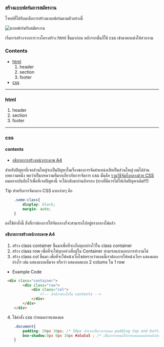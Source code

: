 ### สร้างแบบฟอร์มการสมัครงาน

โจทย์ที่ได้รับมาคือการสร้างแบบฟอร์มตามตัวอย่างนี้ 

![แบบฟอร์มรับสมัครงาน](https://i.pinimg.com/736x/1d/e0/d1/1de0d13b2d96742e3dc7ffc6656b759b.jpg)

เริ่มการสร้างจากการวางโครงสร้าง html ขึ้นมาก่อน หลังจากนั้นก็ใช้ css เข้ามาตกแต่งให้สวยงาม

### Contents
* [html](#html)
    1. header
    2. section
    3. footer
* [css]()

***
### html
1. header
2. section
3. footer

***
### css
#### contents
- [อธิบายการสร้างหน้ากระดาษ A4](#อธิบายการสร้างหน้ากระดาษ-A4)




สำหรับปัญหาที่เจอส่วนใหญ่จะเป็นปัญหาในเรื่องของการจัดตำแหน่งเสียเป็นส่วนใหญ่ ผมไปอ่านบทความหนึ่ง พบว่าเป็นบทความที่มากเกี่ยวกับการจัดการ css นั้นคือ  [รวมวิธีจัดกึ่งกลางด้วย CSS](https://www.jir4yu.me/2014/centering-in-css/) ผมอยากบันทึกไว้เพื่อที่เจอปัญหานี้ จะได้กลับมาอ่านอีกรอบ (ทางที่ดีควรไม่ให้เกิดปัญหาเดิม!!!)

Tip สำหรับการจัดกลาง CSS แบบง่ายๆ คือ 
```css
    .some-class{
        display: block;
        margin: auto;
    }

```
แค่ใช้คำสั่งนี้ สิ่งที่เราต้องการให้จัดกลางก็จะสามารถไปอยู่ตรงกลางได้แล้ว  

#### อธิบายการสร้างหน้ากระดาษ A4
1. สร้าง class container ขึ้นมาเพื่อที่จะเก็บทุกอย่างไว้ใน class container
2. สร้าง class row เพื่อที่จะให้ทุกอย่างที่อยู่ใน Container สามารถแบ่งแยกการทำงานได้
3. สร้าง class col ขึ้นมา เพื่อที่จะให้หน้าเว็บไซต์ทราบว่าตอนนี้เราต้องการให้หน้าเว็บฯ แสดงผลอย่างไร 
เช่น แสดงแบบเต็มจอ หรือว่า แสดงผลแบบ 2 colums ใน 1 row   
* Example Code
```html   
 <div class="container">
        <div class="row">
            <div class="col">
                <!-- สิ่งที่เราต้องใส่ใน contents -->
            </div>
        </div>
    </div>
```
4. ใช้คำสั่ง css กำหนดการแสดงผล
```css
    .document{
        padding: 50px 30px; /* 50px ตัวแรกเป็นการกำหนด padding top and buttom || 20px ตัวถัดมา เป็นการกำหนด padding left and right ซึ่งเป็นการเขียนแบบย่อ */
        box-shadow:0px 0px 10px #a5a5a5 ; /* เป็นการกำหนดให้การแสดงผลคล้ายคลึงกับหน้ากระดาษ A4 มากที่สุด และทำให้ความรู้สึกเหมือนฟอร์มมากยิ่งขึ้น  */
    }

```





